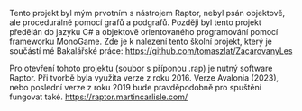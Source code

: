 Tento projekt byl mým prvotním s nástrojem Raptor, nebyl psán objektově, ale procedurálně pomocí grafů a podgrafů.
Později byl tento projekt předělán do jazyku C# a objektově orientovaného programování pomocí frameworku MonoGame.
Zde je k nalezení tento školní projekt, který je součástí mé Bakalářské práce:
https://github.com/tomaszlat/ZacarovanyLes

Pro otevření tohoto projektu (soubor s příponou .rap) je nutný software Raptor. Při tvorbě byla využita verze z roku 2016. Verze Avalonia (2023), nebo poslední verze z roku 2019 bude pravděpodobně pro spuštění fungovat také.
https://raptor.martincarlisle.com/
